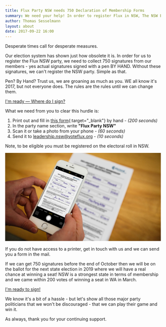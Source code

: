 ```yaml
---
title: Flux Party NSW needs 750 Declaration of Membership Forms
summary: We need your help! In order to register Flux in NSW, The NSW Elecotral Commission requires parties to collect 750 hand signed Declaration of Membership forms from their members.
author: Thomas Sesselmann
layout: about
date: 2017-09-22 16:00
---
```


Desperate times call for desperate measures.

Our election system has shown just how obsolete it is. In order for us to register the Flux NSW party, we need to collect 750 signatures from our members - yes actual signatures signed with a pen BY HAND. Without these signatures, we can't register the NSW party. Simple as that.

Pen? By Hand? Trust us, we are groaning as much as you. WE all know it's 2017, but not everyone does. The rules are the rules until we can change them.

<div class="center my3"><a href="{{site.baseurl}}/img/nsw-dec-form.pdf" target="_blank" class="btn btn-primary h3 letter-spacing-1">I'm ready — Where do I sign?</a></div>

What we need from you to clear this hurdle is:

1. Print out and fill in [this form]({{site.baseurl}}/img/nsw-dec-form.pdf){:target="_blank"} by hand - _(200 seconds)_
2. In the party name section, write **"Flux Party NSW"**
3. Scan it or take a photo from your phone - _(60 seconds)_
4. Send it to [leadership.nsw@voteflux.org](mailto:leadership.nsw@voteflux.org) - _(10 seconds)_

Note, to be eligible you must be registered on the electoral roll in NSW.

![take a photo with your phone](/img/nsw-form.jpg)

If you do not have access to a printer, get in touch with us and we can send you a form in the mail.

If we can get 750 signatures before the end of October then we will be on the ballot for the next state election in 2019 where we will have a real chance at winning a seat! NSW is a strongest state in terms of membership and we came within 200 votes of winning a seat in WA in March.

<div class="center my3"><a href="{{site.baseurl}}/img/nsw-dec-form.pdf" target="_blank" class="btn btn-primary h3 letter-spacing-1">I'm ready to sign!</a></div>

We know it's a bit of a hassle - but let's show all those major party politicians that we won't be discouraged - that we can play their game and win it.

As always, thank you for your continuing support.
